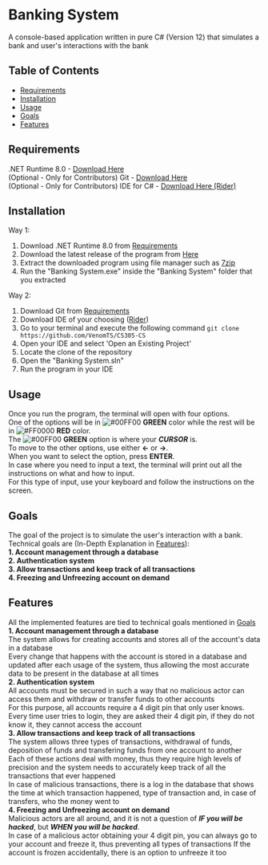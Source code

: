 # Banking System
A console-based application written in pure C# (Version 12) that simulates a bank and user's interactions with the bank

## Table of Contents
- [Requirements](#requirements)
- [Installation](#installation)
- [Usage](#usage)
- [Goals](#goals)
- [Features](#features)

## Requirements <a name="requirements"></a>
.NET Runtime 8.0 - [Download Here](https://dotnet.microsoft.com/en-us/download/dotnet/8.0) <br/>
(Optional - Only for Contributors) Git - [Download Here](https://git-scm.com/downloads) <br/>
(Optional - Only for Contributors) IDE for C# - [Download Here (Rider)](https://www.jetbrains.com/rider/download/)

## Installation <a name="installation"></a>
Way 1:
1. Download .NET Runtime 8.0 from [Requirements](#requirements)
2. Download the latest release of the program from [Here](https://github.com/VenomTS/CS305-CS/releases)
3. Extract the downloaded program using file manager such as [7zip](https://www.7-zip.org/)
4. Run the "Banking System.exe" inside the "Banking System" folder that you extracted

 Way 2:
 1. Download Git from [Requirements](#requirements)
 2. Download IDE of your choosing ([Rider](#requirements))
 3. Go to your terminal and execute the following command ```git clone https://github.com/VenomTS/CS305-CS```
 4. Open your IDE and select 'Open an Existing Project'
 5. Locate the clone of the repository
 6. Open the "Banking System.sln"
 7. Run the program in your IDE

## Usage
Once you run the program, the terminal will open with four options. <br/>
One of the options will be in ![#00FF00](https://placehold.co/15x15/00ff00/00ff00.png) **GREEN** color while the rest will be in ![#FF0000](https://placehold.co/15x15/ff0000/ff0000.png) **RED** color. <br/>
The ![#00FF00](https://placehold.co/15x15/00ff00/00ff00.png) **GREEN** option is where your ***CURSOR*** is. <br/>
To move to the other options, use either **&#8592;** or **&#8594;**. <br/>
When you want to select the option, press **ENTER**. <br/>
In case where you need to input a text, the terminal will print out all the instructions on what and how to input. <br/>
For this type of input, use your keyboard and follow the instructions on the screen.

## Goals
The goal of the project is to simulate the user's interaction with a bank. <br/>
Technical goals are (In-Depth Explanation in [Features](#features)): <br/>
**1. Account management through a database** <br/>
**2. Authentication system** <br/>
**3. Allow transactions and keep track of all transactions** <br/>
**4. Freezing and Unfreezing account on demand** <br/>

## Features
All the implemented features are tied to technical goals mentioned in [Goals](#goals) <br/>
**1. Account management through a database <br/>**
   The system allows for creating accounts and stores all of the account's data in a database <br/>
   Every change that happens with the account is stored in a database and updated after each usage of the system, thus allowing the most accurate data to be present in the database at all times <br/>
**2. Authentication system <br/>**
   All accounts must be secured in such a way that no malicious actor can access them and withdraw or transfer funds to other accounts <br/>
   For this purpose, all accounts require a 4 digit pin that only user knows. <br/>
   Every time user tries to login, they are asked their 4 digit pin, if they do not know it, they cannot access the account <br/>
**3. Allow transactions and keep track of all transactions <br/>**
   The system allows three types of transactions, withdrawal of funds, deposition of funds and transfering funds from one account to another <br/>
   Each of these actions deal with money, thus they require high levels of precision and the system needs to accurately keep track of all the transactions that ever happened <br/>
   In case of malicious transactions, there is a log in the database that shows the time at which transaction happened, type of transaction and, in case of transfers, who the money went to <br/>
**4. Freezing and Unfreezing account on demand <br/>**
   Malicious actors are all around, and it is not a question of ***IF you will be hacked***, but ***WHEN you will be hacked***. <br/>
   In case of a malicious actor obtaining your 4 digit pin, you can always go to your account and freeze it, thus preventing all types of transactions
   If the account is frozen accidentally, there is an option to unfreeze it too
